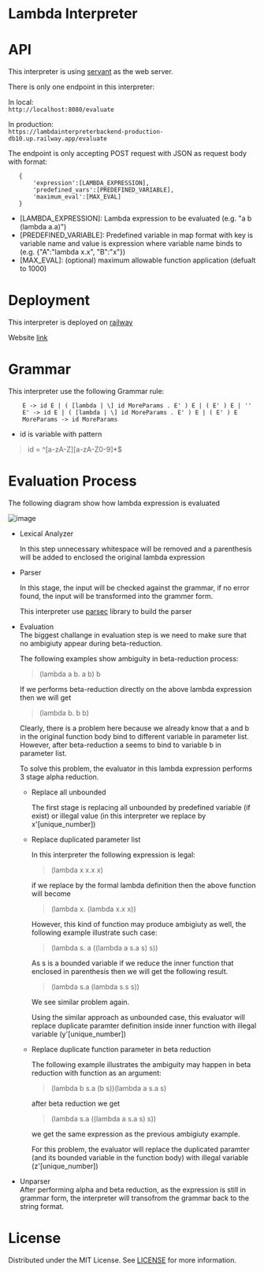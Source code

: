 # Lambda Interpreter

# API

This interpreter is using [servant](https://docs.servant.dev/en/stable/) as the web server.

There is only one endpoint in this interpreter:

In local: <br/>
```http://localhost:8080/evaluate```

In production: <br/>
```https://lambdainterpreterbackend-production-db10.up.railway.app/evaluate```

The endpoint is only accepting POST request with JSON as request body with format:

       {
           'expression':[LAMBDA_EXPRESSION],
           'predefined_vars':[PREDEFINED_VARIABLE],
           'maximum_eval':[MAX_EVAL] 
       }

    
* [LAMBDA_EXPRESSION]: Lambda expression to be evaluated (e.g. "a b (lambda a.a)")
* [PREDEFINED_VARIABLE]: Predefined variable in map format with key is variable name and value is expression where variable name binds to (e.g. {"A":"lambda x.x", "B":"x"})
* [MAX_EVAL]: (optional) maximum allowable function application (defualt to 1000) 

# Deployment

This interpreter is deployed on [railway](https://railway.app/)

Website [link](https://lambdainterpreterbackend-production-db10.up.railway.app/) 

# Grammar

This interpreter use the following Grammar rule:

```
    E -> id E | ( [lambda | \] id MoreParams . E' ) E | ( E' ) E | ''
    E' -> id E | ( [lambda | \] id MoreParams . E' ) E | ( E' ) E
    MoreParams -> id MoreParams
```
* id is variable with pattern 
>id = ^[a-zA-Z][a-zA-Z0-9]*$


# Evaluation Process
The following diagram show how lambda expression is evaluated

![image](Evaluation_Process.jpg)

* Lexical Analyzer<br/>

    In this step unnecessary whitespace will be removed and a parenthesis will be added to enclosed the original lambda expression

* Parser<br/>

    In this stage, the input will be checked against the grammar, if no error found, the input will be transformed into the grammer form.

    This interpreter use [parsec](https://hackage.haskell.org/package/parsec) library to build the parser 

* Evaluation<br/>
    The biggest challange in evaluation step is we need to make sure that no ambigiuty appear during beta-reduction. 

    The following examples show ambiguity in beta-reduction process:
    > (lambda a b. a b) b
    >
    If we performs beta-reduction directly on the above lambda expression then we will get

    > (lambda b. b b)
    >
    Clearly, there is a problem here because we already know that a and b in the original function body bind to different variable in parameter list. However, after beta-reduction a seems to bind to variable b in parameter list.

    To solve this problem, the evaluator in this lambda expression performs 3 stage alpha reduction.

    * Replace all unbounded<br/>

        The first stage is replacing all unbounded by predefined variable (if exist) or illegal value (in this interpreter we replace by x'[unique_number])

    * Replace duplicated parameter list<br/>

        In this interpreter the following expression is legal:
        > (lambda x x.x x)
        >
        if we replace by the formal lambda definition then the above function will become
        > (lambda x. (lambda x.x x))
        >

        However, this kind of function may produce ambigiuty as well, the following example illustrate such case:

        > (lambda s. a ((lambda a s.a s) s))
        >
        As s is a bounded variable if we reduce the inner function that enclosed in parenthesis then we will get the following result.
        > (lambda s.a (lambda s.s s)) 
        >
        We see similar problem again.

        Using the similar approach as unbounded case, this evaluator will replace duplicate paramter definition inside inner function with illegal variable (y'[unique_number])

    * Replace duplicate function parameter in beta reduction<br/>

        The following example illustrates the ambiguity may happen in beta reduction with function as an argument:

        > (lambda b s.a (b s))(lambda a s.a s)
        >

        after beta reduction we get
        > (lambda s.a ((lambda a s.a s) s))
        >

        we get the same expression as the previous ambigiuty example. 

        For this problem, the evaluator will replace the duplicated paramter (and its bounded variable in the function body) with illegal variable (z'[unique_number])

* Unparser<br/>
After performing alpha and beta reduction, as the expression is still in grammar form, the interpreter will transofrom the grammar back to the string format.

# License
Distributed under the MIT License. See [LICENSE](https://github.com/aaaa-qw/lambda_interpreter_backend/blob/main/LICENSE) for more information.
